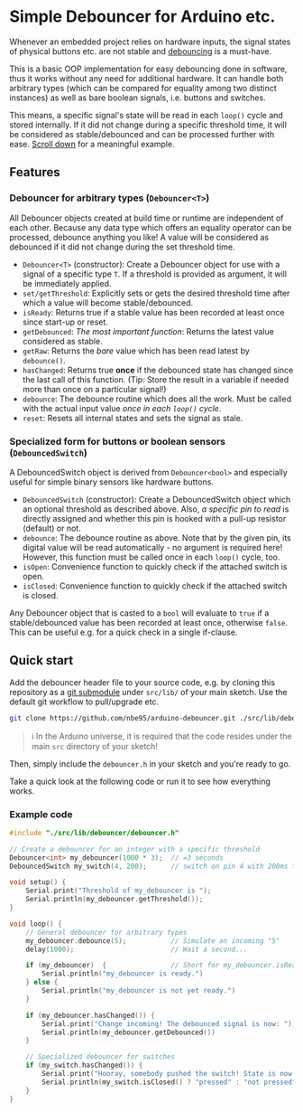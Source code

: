 # Simple Debouncer for Arduino etc.

Whenever an embedded project relies on hardware inputs, the signal states of
physical buttons etc. are not stable and
[debouncing](https://en.wikipedia.org/wiki/Switch#Contact_bounce) is a
must-have.

This is a basic OOP implementation for easy debouncing done in software, thus it
works without any need for additional hardware. It can handle both arbitrary
types (which can be compared for equality among two distinct instances) as well
as bare boolean signals, i.e. buttons and switches.

This means, a specific signal's state will be read in each `loop()` cycle and
stored internally. If it did not change during a specific threshold time, it
will be considered as stable/debounced and can be processed further with ease.
[Scroll down](#example-code) for a meaningful example.

## Features

### Debouncer for arbitrary types (`Debouncer<T>`)

All Debouncer objects created at build time or runtime are independent of each
other. Because any data type which offers an equality operator can be processed,
debounce anything you like! A value will be considered as debounced if it did
not change during the set threshold time.

- `Debouncer<T>` (constructor): Create a Debouncer object for use with a signal
  of a specific type `T`. If a threshold is provided as argument, it will be
  immediately applied.
- `set/getThreshold`: Explicitly sets or gets the desired threshold time after
  which a value will become stable/debounced.
- `isReady`: Returns true if a stable value has been recorded at least once
  since start-up or reset.
- `getDebounced`: *The most important function*: Returns the latest value
  considered as stable.
- `getRaw`: Returns the *bare* value which has been read latest by `debounce()`.
- `hasChanged`: Returns true **once** if the debounced state has changed since
  the last call of this function. (Tip: Store the result in a variable if needed
  more than once on a particular signal!)
- `debounce`: The debounce routine which does all the work. Must be called with
  the actual input value *once in each `loop()` cycle*.
- `reset`: Resets all internal states and sets the signal as stale.

### Specialized form for buttons or boolean sensors (`DebouncedSwitch`)

A DebouncedSwitch object is derived from `Debouncer<bool>` and especially useful
for simple binary sensors like hardware buttons.

- `DebouncedSwitch` (constructor): Create a DebouncedSwitch object which an
  optional threshold as described above. Also, *a specific pin to read* is
  directly assigned and whether this pin is hooked with a pull-up resistor
  (default) or not.
- `debounce`: The debounce routine as above. Note that by the given pin, its
  digital value will be read automatically - no argument is required here!
  However, this function must be called once in each `loop()` cycle, too.
- `isOpen`: Convenience function to quickly check if the attached switch is
  open.
- `isClosed`: Convenience function to quickly check if the attached switch is
  closed.

Any Debouncer object that is casted to a `bool` will evaluate to `true` if a
stable/debounced value has been recorded at least once, otherwise `false`. This
can be useful e.g. for a quick check in a single if-clause.

## Quick start

Add the debouncer header file to your source code, e.g. by cloning this
repository as a [git submodule](https://git-scm.com/book/en/v2/Git-Tools-Submodules)
under `src/lib/` of your main sketch. Use the default git workflow to
pull/upgrade etc.

```sh
git clone https://github.com/nbe95/arduino-debouncer.git ./src/lib/debouncer/

```

> :information_source: In the Arduino universe, it is required that the code
resides under the main `src` directory of your sketch!

Then, simply include the `debouncer.h` in your sketch and you're ready to go.

Take a quick look at the following code or run it to see how everything works.

### Example code

```cpp
#include "./src/lib/debouncer/debouncer.h"

// Create a debouncer for an integer with a specific threshold
Debouncer<int> my_debouncer(1000 * 3);  // =3 seconds
DebouncedSwitch my_switch(4, 200);      // switch on pin 4 with 200ms threshold

void setup() {
    Serial.print("Threshold of my_debouncer is ");
    Serial.println(my_debouncer.getThreshold());
}

void loop() {
    // General debouncer for arbitrary types
    my_debouncer.debounce(5);           // Simulate an incoming "5"
    delay(1000);                        // Wait a second...

    if (my_debouncer)  {                // Short for my_debouncer.isReady()
        Serial.println("my_debouncer is ready.")
    } else {
        Serial.println("my_debouncer is not yet ready.")
    }

    if (my_debouncer.hasChanged()) {
        Serial.print("Change incoming! The debounced signal is now: ");
        Serial.println(my_debouncer.getDebounced())
    }

    // Specialized debouncer for switches
    if (my_switch.hasChanged()) {
        Serial.print("Hooray, somebody pushed the switch! State is now: ");
        Serial.println(my_switch.isClosed() ? "pressed" : "not pressed");
    }
}
```

